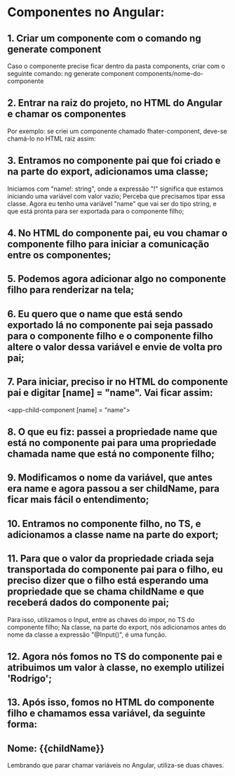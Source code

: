 # Componentes no Angular:

## 1. Criar um componente com o comando ng generate component
Caso o componente precise ficar dentro da pasta components, criar com o seguinte comando:
ng generate component components/nome-do-componente

## 2. Entrar na raiz do projeto, no HTML do Angular e chamar os componentes 
Por exemplo: se criei um componente chamado fhater-component, deve-se chamá-lo
no HTML raiz assim: <app-father-component></app-father-component>

## 3. Entramos no componente pai que foi criado e na parte do export, adicionamos uma classe;
Iniciamos com "name!: string", onde a expressão "!" significa que estamos iniciando uma variável com valor vazio;
Perceba que precisamos tipar essa classe.
Agora eu tenho uma variável "name" que vai ser do tipo string, e que está pronta para ser exportada para o componente filho;

## 4. No HTML do componente pai, eu vou chamar o componente filho para iniciar a comunicação entre os componentes;

## 5. Podemos agora adicionar algo no componente filho para renderizar na tela;

## 6. Eu quero que o name que está sendo exportado lá no componente pai seja passado para o componente filho e o componente filho altere o valor dessa variável e envie de volta pro pai;

## 7. Para iniciar, preciso ir no HTML do componente pai e digitar [name] = "name". Vai ficar assim:
<app-child-component [name] = "name"></app-child-component>

## 8. O que eu fiz: passei a propriedade name que está no componente pai para uma propriedade chamada name que está no componente filho;

## 9. Modificamos o nome da variável, que antes era name e agora passou a ser childName, para ficar mais fácil o entendimento;

## 10. Entramos no componente filho, no TS, e adicionamos a classe name na parte do export;

## 11. Para que o valor da propriedade criada seja transportada do componente pai para o filho, eu preciso dizer que o filho está esperando uma propriedade que se chama childName e que receberá dados do componente pai;
Para isso, utilizamos o Input, entre as chaves do impor, no TS do componente filho;
Na classe, na parte do export, nós adicionamos antes do nome da classe a expressão "@Input()", é uma função.

## 12. Agora nós fomos no TS do componente pai e atribuimos um valor à classe, no exemplo utilizei 'Rodrigo';

## 13. Após isso, fomos no HTML do componente filho e chamamos essa variável, da seguinte forma:
<h2>Nome: {{childName}}</h2>
Lembrando que parar chamar variáveis no Angular, utiliza-se duas chaves.
